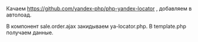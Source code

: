 Качаем https://github.com/yandex-php/php-yandex-locator , добавляем в автолоад.

В компонент sale.order.ajax закидываем ya-locator.php. В template.php получаем данные. 